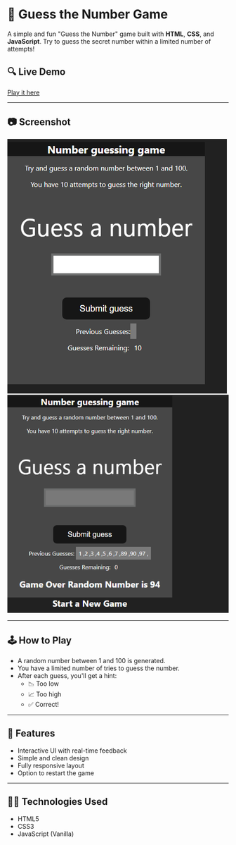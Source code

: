 # 🎯 Guess the Number Game

A simple and fun "Guess the Number" game built with **HTML**, **CSS**, and **JavaScript**. Try to guess the secret number within a limited number of attempts!

## 🔍 Live Demo

[Play it here](https://guessnumber-abhay-004.netlify.app/)  


---

## 📷 Screenshot

![Game Screenshot](./screenshot/guessNum1.PNG)  
![Game Screenshot](./screenshot/guessNum2.PNG)  


---

## 🕹️ How to Play

- A random number between 1 and 100 is generated.
- You have a limited number of tries to guess the number.
- After each guess, you'll get a hint:
  - 📉 Too low
  - 📈 Too high
  - ✅ Correct!

---

## 🚀 Features

- Interactive UI with real-time feedback
- Simple and clean design
- Fully responsive layout
- Option to restart the game

---

## 🧑‍💻 Technologies Used

- HTML5
- CSS3
- JavaScript (Vanilla)
